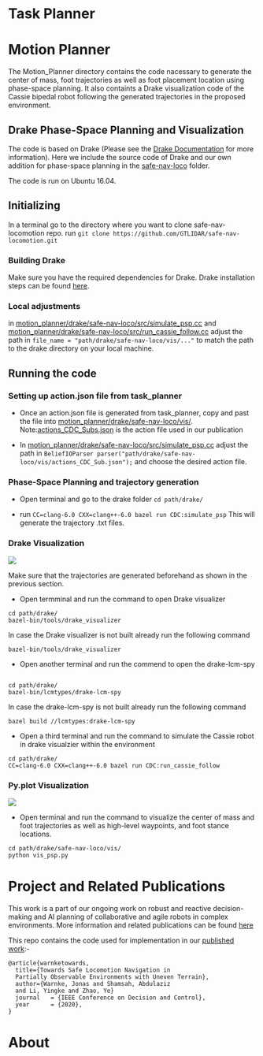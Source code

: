 
# Task Planner

# Motion Planner

The Motion_Planner directory contains the code nacessary to generate the center of mass, foot trajectories as well as foot placement location using phase-space planning. It also containts a Drake visualization code of the Cassie bipedal robot following the generated trajectories in the proposed environment.

## Drake Phase-Space Planning and Visualization 

The code is based on Drake (Please see the [Drake Documentation](https://drake.mit.edu) for more
information). Here we include the source code of Drake and our own addition for phase-space planning in the [safe-nav-loco](motion_planner/drake/safe-nav-loco/) folder.

The code is run on Ubuntu 16.04.

## Initializing 

In a terminal go to the directory where you want to clone safe-nav-locomotion repo.
run 
`git clone https://github.com/GTLIDAR/safe-nav-locomotion.git`

### Building Drake
Make sure you have the required dependencies for Drake. 
Drake installation steps can be found [here](https://drake.mit.edu/installation.html).

### Local adjustments 

in [motion_planner/drake/safe-nav-loco/src/simulate_psp.cc](motion_planner/drake/safe-nav-loco/src/simulate_psp.cc) and [motion_planner/drake/safe-nav-loco/src/run_cassie_follow.cc](motion_planner/drake/safe-nav-loco/src/run_cassie_follow.cc) adjust the path in `file_name = "path/drake/safe-nav-loco/vis/..."` to match the path to the drake directory on your local machine. 

## Running the code
### Setting up action.json file from task_planner
* Once an action.json file is generated from task_planner, copy and past the file into [motion_planner/drake/safe-nav-loco/vis/](motion_planner/drake/safe-nav-loco/vis/).
Note:[actions_CDC_Subs.json](motion_planner/drake/safe-nav-loco/vis/actions_CDC_Sub.json) is the action file used in our publication

* In [motion_planner/drake/safe-nav-loco/src/simulate_psp.cc](motion_planner/drake/safe-nav-loco/src/simulate_psp.cc) adjust the path in 
`BeliefIOParser parser("path/drake/safe-nav-loco/vis/actions_CDC_Sub.json");` and choose the desired action file.

### Phase-Space Planning and trajectory generation 
* Open terminal and go to the drake folder `cd path/drake/`

* run `CC=clang-6.0 CXX=clang++-6.0 bazel run CDC:simulate_psp`
This will generate the trajectory .txt files.

### Drake Visualization 
<img src="https://i.imgur.com/taoI3AF.gif" />

Make sure that the trajectories are generated beforehand as shown in the previous section.

* Open termminal and run the command to open Drake visualizer
```
cd path/drake/
bazel-bin/tools/drake_visualizer
```
In case the Drake visualizer is not built already run the following command
```
bazel-bin/tools/drake_visualizer
```
* Open another terminal and run the commend to open the drake-lcm-spy
```

cd path/drake/
bazel-bin/lcmtypes/drake-lcm-spy
```
In case the drake-lcm-spy is not built already run the following command
```
bazel build //lcmtypes:drake-lcm-spy
```
* Open a third terminal and run the command to simulate the Cassie robot in drake visualzier within the environment
```
cd path/drake/
CC=clang-6.0 CXX=clang++-6.0 bazel run CDC:run_cassie_follow
```

### Py.plot Visualization 
<img src="https://i.imgur.com/jJ5KXOj.png" />

* Open terminal and run the command to visualize the center of mass and foot trajectories as well as high-level waypoints, and foot stance locations.

```
cd path/drake/safe-nav-loco/vis/
python vis_psp.py 
```


# Project and Related Publications 

This work is a part of our ongoing work on robust and reactive decision-making and AI planning of collaborative and agile robots in complex environments. More information and related publications can be found [here](http://lab-idar.gatech.edu/robust-and-reactive-decision-making-and-ai-planning-of-collaborative-and-agile-robots-in-complex-environments/)


This repo contains the code used for implementation in our [published work](https://arxiv.org/abs/2009.05168):-
```
@article{warnketowards,
  title={Towards Safe Locomotion Navigation in 
  Partially Observable Environments with Uneven Terrain},
  author={Warnke, Jonas and Shamsah, Abdulaziz 
  and Li, Yingke and Zhao, Ye}
  journal   = {IEEE Conference on Decision and Control},
  year      = {2020},
}
```


# About

